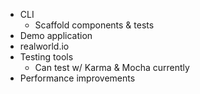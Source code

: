 - CLI
  - Scaffold components & tests
- Demo application
- realworld.io
- Testing tools
  - Can test w/ Karma & Mocha currently
- Performance improvements

